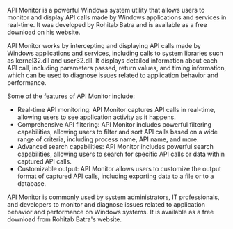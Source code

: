 API Monitor is a powerful Windows system utility that allows users to monitor and display API calls made by Windows applications and services in real-time. It was developed by Rohitab Batra and is available as a free download on his website.

API Monitor works by intercepting and displaying API calls made by Windows applications and services, including calls to system libraries such as kernel32.dll and user32.dll. It displays detailed information about each API call, including parameters passed, return values, and timing information, which can be used to diagnose issues related to application behavior and performance.

Some of the features of API Monitor include:

- Real-time API monitoring: API Monitor captures API calls in real-time, allowing users to see application activity as it happens.
- Comprehensive API filtering: API Monitor includes powerful filtering capabilities, allowing users to filter and sort API calls based on a wide range of criteria, including process name, API name, and more.
- Advanced search capabilities: API Monitor includes powerful search capabilities, allowing users to search for specific API calls or data within captured API calls.
- Customizable output: API Monitor allows users to customize the output format of captured API calls, including exporting data to a file or to a database.

API Monitor is commonly used by system administrators, IT professionals, and developers to monitor and diagnose issues related to application behavior and performance on Windows systems. It is available as a free download from Rohitab Batra's website.